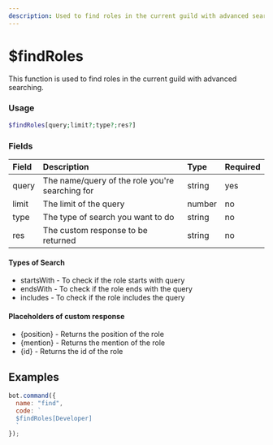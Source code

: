 ```yaml
---
description: Used to find roles in the current guild with advanced searching.
---
```

# $findRoles
This function is used to find roles in the current guild with advanced searching.

### Usage
```php
$findRoles[query;limit?;type?;res?]
```

### Fields

| Field | Description | Type | Required |
| :--- | :--- | :--- | :--- |
| query | The name/query of the role you're searching for| string | yes |
|limit|The limit of the query|number|no|
| type | The type of search you want to do | string | no |
|res|The custom response to be returned|string|no|

#### Types of Search

- startsWith - To check if the role starts with query
- endsWith - To check if the role ends with the query
- includes - To check if the role includes the query

#### Placeholders of custom response
- {position} - Returns the position of the role
- {mention} - Returns the mention of the role
- {id} - Returns the id of the role

## Examples 

```javascript
bot.command({
  name: "find",
  code: `
  $findRoles[Developer]
  ` 
});
```
